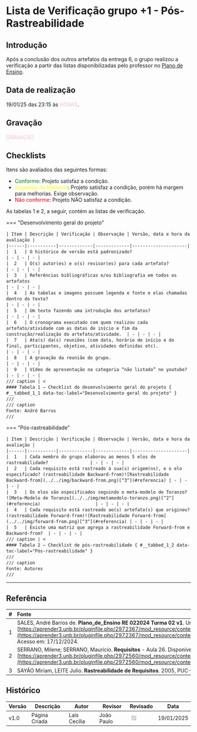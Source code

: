 # Lista de Verificação grupo +1 - Pós-Rastreabilidade

## Introdução

Após a conclusão dos outros artefatos da entrega 6, o grupo realizou a verificação a partir das listas disponibilizadas pelo professor no [Plano de Ensino](https://aprender3.unb.br/pluginfile.php/2972367/mod_resource/content/52/Plano_de_Ensino%20RE%20022024%20Turma%2002%20v1.pdf).

## Data de realização

19/01/25 das 23:15 às <span style="color:pink">HORAS</span>.

## Gravação

<span style="color:pink">GRAVAÇÃO</span>

## Checklists

Itens são avaliados das seguintes formas:

* <span style="color:green">Conforme</span>: Projeto satisfaz a condição.
* <span style="color:yellow">Sugestão de Melhoria</span>: Projeto satisfaz a condição, porém há margem para melhorias. Exige observação.
* <span style="color:red">Não conforme</span>: Projeto NÃO satisfaz a condição.
  

As tabelas 1 e 2, a seguir, contém as listas de verificação.

=== "Desenvolvimento geral do projeto"

    | Item | Descrição | Verificação | Observação | Versão, data e hora da avaliação |
    |------|:----------|-------------|-------------|---------------------|
    |  1   | O histórico de versão está padronizado?                                                                                                        | - | - | - |
    |  2   | O(s) autor(es) e o(s) revisor(es) para cada artefato?                                                                                          | - | - | - |
    |  3   | Referências bibliográficas e/ou bibliografia em todos os artefatos                                                                             | - | - | - |
    |  4   | As tabelas e imagens possuem legenda e fonte e elas chamadas dentro do texto?                                                                  | - | - | - |
    |  5   | Um texto fazendo uma introdução dos artefatos?                                                                                                 | - | - | - |
    |  6   | O cronograma executado com quem realizou cada artefato/atividade com as datas de início e fim da construção/realização do artefato/atividade.  | - | - | - |
    |  7   | Ata(s) da(s) reuniões (com data, horário de início e do final, participantes, objetivo, atividades definidas etc).                             | - | - | - |
    |  8   | A gravação da reunião do grupo.                                                                                                                | - | - | - |
    |  9   | Vídeo de apresentação na categoria “não listado” no youtube?                                                                                   | - | - | - |
    /// caption | <
    #### Tabela 1 — Checklist do desenvolvimento geral do projeto { #__tabbed_1_1 data-toc-label="Desenvolvimento geral do projeto" }
    ///
    /// caption
    Fonte: André Barros
    ///

=== "Pós-rastreabilidade"

    | Item | Descrição | Verificação | Observação | Versão, data e hora da avaliação |
    |------|:----------|-------------|-------------|---------------------|
    |  1   | Cada membro do grupo elaborou ao menos 5 elos de rastreabilidade?                | - | - | - |
    |  2   | Cada requisito está rastreado à sua(s) origem(ns), e o elo especificado? (rastreabilidade Backward-from)![Rastreabilidade Backward-from](../../img/backward-from.png)[^3^](#referencia) | - | - | - |
    |  3   | Os elos são especificados seguindo o meta-modelo de Toranzo? ![Meta-Modelo de Toranzo](../../img/metamodelo-toranzo.png)[^2^](#referencia)                     | - | - | - |
    |  4   | Cada requisito está rastreado ao(s) artefato(s) que originou? (rastreabilidade Forward-from)![Rastreabilidade Forward-from](../../img/forward-from.png)[^3^](#referencia) | - | - | - |
    |  5   | Existe uma matriz que agrega a rastreabilidade Forward-from e Backward-from?  | - | - | - | 
    /// caption | <
    #### Tabela 2 — Checklist de pós-rastreabilidade { #__tabbed_1_2 data-toc-label="Pós-rastreabilidade" }
    ///
    /// caption
    Fonte: Autores
    ///

---

## Referência

| # | Fonte|
|---|:------|
| 1 | SALES, André Barros de. **Plano_de_Ensino RE 022024 Turma 02 v1**. UnB Gama (FCTE). Disponível em: [https://aprender3.unb.br/pluginfile.php/2972367/mod_resource/content/52/Plano_de_Ensino%20RE%20022024%20Turma%2002%20v1.pdf](https://aprender3.unb.br/pluginfile.php/2972367/mod_resource/content/52/Plano_de_Ensino%20RE%20022024%20Turma%2002%20v1.pdf). Acesso em: 17/12/2024. |
| 2 | SERRANO, Milene; SERRANO, Maurício. **Requisitos** - Aula 26. Disponível em: [https://aprender3.unb.br/pluginfile.php/2972560/mod_resource/content/1/Requisitos%20-%20Aula%20026.pdf](https://aprender3.unb.br/pluginfile.php/2972560/mod_resource/content/1/Requisitos%20-%20Aula%20026.pdf)
| 3 | SAYÃO Miriam, LEITE Julio. **Rastreabilidade de Requisitos**. 2005, PUC-RJ. |

## Histórico

| Versão | Descrição                  | Autor                           | Revisor                  |                 Revisado          | Data       |
|--------|----------------------------|---------------------------------|--------------------------|-----------------------------------|------------|
| v1.0   | Página Criada              | Laís Cecília |  João Paulo                        | <input type="checkbox" onclick="return false;" disabled checked/> | 19/01/2025 |